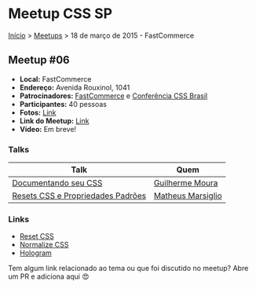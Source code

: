 Meetup CSS SP
======

[Início](../README.md) > [Meetups](../meetups.md) > 18 de março de 2015 - FastCommerce

## Meetup #06

* **Local:** FastCommerce
* **Endereço:** Avenida Rouxinol, 1041
* **Patrocinadores:** [FastCommerce](http://www.fastcommerce.com.br/) e [Conferência CSS Brasil](http://conferenciacssbrasil.com.br)
* **Participantes:** 40 pessoas
* **Fotos:** [Link](https://www.flickr.com/photos/raphaelfabeni/sets/72157651435994691/)
* **Link do Meetup:** [Link](http://www.meetup.com/CSS-SP/events/220956075/) 
* **Vídeo:** Em breve!

### Talks



| Talk                                             | Quem                                                               
| -----------------------------------------------  | ------------------------------------------------------------------ 
| [Documentando seu CSS](https://www.icloud.com/keynote/AwBWCAESEIJYH8S3PziG88fgy2WWTMAaKlRyjMgkbnbvxXBDRlAgVl_-KwML__6XuV1YTXno58rvqU5m-7BmXdcJ4AMCUCAQEEIDSOYbVCghA6aVcPbaY3wQ2Hija72GqJ7mYlVJHiC8C_#Resets_CSS_e_Propriedades_Padr%C3%A3o)     | [Guilherme Moura](https://www.facebook.com/gmoura.dev?fref=ts)
| [Resets CSS e Propriedades Padrões](http://goo.gl/qGP61O)     | [Matheus Marsiglio](https://twitter.com/matmarsiglio)

### Links

* [Reset CSS](http://meyerweb.com/eric/tools/css/reset/)
* [Normalize CSS](http://necolas.github.io/normalize.css/)
* [Hologram](http://trulia.github.io/hologram/)

Tem algum link relacionado ao tema ou que foi discutido no meetup? Abre um PR e adiciona aqui :heart_eyes:

